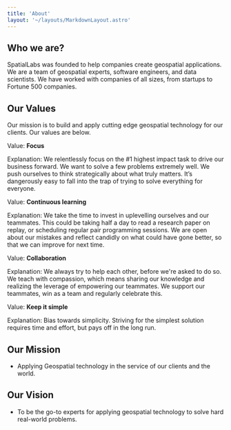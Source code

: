 ```yaml
---
title: 'About'
layout: '~/layouts/MarkdownLayout.astro'
---
```


## Who we are?

SpatialLabs was founded to help companies create geospatial applications. We are a team of geospatial experts, software engineers, and data scientists. We have worked with companies of all sizes, from startups to Fortune 500 companies.

## Our Values

Our mission is to build and apply cutting edge geospatial technology for our clients. Our values are below.

Value: **Focus**

Explanation: We relentlessly focus on the #1 highest impact task to drive our business forward. We want to solve a few problems extremely well. We push ourselves to think strategically about what truly matters. It’s dangerously easy to fall into the trap of trying to solve everything for everyone.

Value: **Continuous learning**

Explanation: We take the time to invest in uplevelling ourselves and our teammates. This could be taking half a day to read a research paper on replay, or scheduling regular pair programming sessions. We are open about our mistakes and reflect candidly on what could have gone better, so that we can improve for next time.

Value: **Collaboration**

Explanation: We always try to help each other, before we're asked to do so. We teach with compassion, which means sharing our knowledge and realizing the leverage of empowering our teammates. We support our teammates, win as a team and regularly celebrate this.

Value: **Keep it simple**

Explanation: Bias towards simplicity. Striving for the simplest solution requires time and effort, but pays off in the long run.

## Our Mission

- Applying Geospatial technology in the service of our clients and the world.


## Our Vision

- To be the go-to experts for applying geospatial technology to solve hard real-world problems.